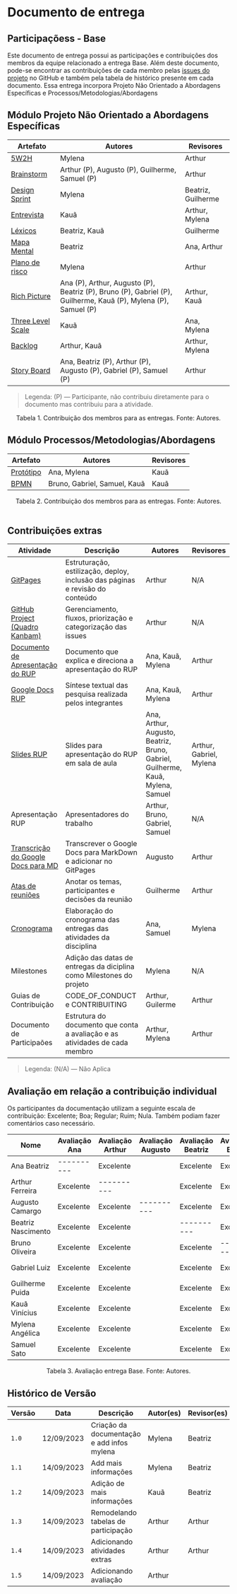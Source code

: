 # Documento de entrega
## Participaçõess - Base

Este documento de entrega possui as participações e contribuiçôes dos membros da equipe relacionado a entrega Base. Além deste documento, pode-se encontrar as contribuições de cada membro pelas [issues do projeto](https://github.com/UnBArqDsw2023-2/2023.2_G1_ProjetoAmazon/issues) no GitHub e também pela tabela de histórico presente em cada documento.
Essa entrega incorpora Projeto Não Orientado a Abordagens Específicas e Processos/Metodologias/Abordagens

## Módulo Projeto Não Orientado a Abordagens Específicas
                                                                                                                                                                                                             

| Artefato                                    | Autores                                                                                                        | Revisores          |
| ------------------------------------------- | -------------------------------------------------------------------------------------------------------------- | ------------------ |
| [ 5W2H              ](./5W2H.md)            | Mylena                                                                                                         | Arthur             |
| [ Brainstorm        ](./Brainstorm.md)      | Arthur (P), Augusto (P), Guilherme, Samuel (P)                                                                 | Arthur             |
| [ Design Sprint     ](./DesignSprint.md)    | Mylena                                                                                                         | Beatriz, Guilherme |
| [ Entrevista        ](./Entrevista.md)      | Kauã                                                                                                           | Arthur, Mylena     |
| [ Léxicos           ](./Lexicos.md)         | Beatriz, Kauã                                                                                                  | Guilherme          |
| [ Mapa Mental       ](./MapaMental.md)      | Beatriz                                                                                                        | Ana, Arthur        |
| [ Plano de risco    ](./PlanoDeRisco.md)    | Mylena                                                                                                         | Arthur             |
| [ Rich Picture      ](./RichPicture.md)     | Ana (P), Arthur, Augusto (P), Beatriz (P), Bruno (P), Gabriel (P), Guilherme, Kauã (P), Mylena (P), Samuel (P) | Arthur, Kauã       |
| [ Three Level Scale ](./ThreeLevelScale.md) | Kauã                                                                                                           | Ana, Mylena        |
| [ Backlog           ](./Backlog.md)         | Arthur, Kauã                                                                                                   | Arthur, Mylena     |
| [ Story Board       ](./StoryBoard.md)      | Ana, Beatriz (P), Arthur (P), Augusto (P), Gabriel (P), Samuel (P)                                             | Arthur             |


> Legenda: (P) — Participante, não contribuiu diretamente para o documento mas contribuiu para a atividade.

<div style="text-align: center"> Tabela 1. Contribuição dos membros para as entregas. Fonte: Autores.</div>

## Módulo Processos/Metodologias/Abordagens

| Artefato                      | Autores                      | Revisores |
| ----------------------------- | ---------------------------- | --------- |
| [ Protótipo ](./Prototipo.md) | Ana, Mylena                  | Kauã      |
| [ BPMN      ](./BPMN.md)      | Bruno, Gabriel, Samuel, Kauã | Kauã      |


<div style="text-align: center"> Tabela 2. Contribuição dos membros para as entregas. Fonte: Autores.</div>

<br>

## Contribuições extras


| Atividade                                                                                               | Descrição                                                                     | Autores                                                                        | Revisores               |
| ------------------------------------------------------------------------------------------------------- | ----------------------------------------------------------------------------- | ------------------------------------------------------------------------------ | ----------------------- |
| [GitPages](https://unbarqdsw2023-2.github.io/2023.2_G1_ProjetoAmazon/#/)                                | Estruturação, estilização, deploy, inclusão das páginas e revisão do conteúdo | Arthur                                                                         | N/A                     |
| [GitHub Project (Quadro Kanbam)](https://github.com/orgs/UnBArqDsw2023-2/projects/2)                    | Gerenciamento, fluxos, priorização e categorização das issues                 | Arthur                                                                         | N/A                     |
| [Documento de Apresentação do RUP]()                                                                    | Documento que explica e direciona a apresentação do RUP                       | Ana, Kauã, Mylena                                                              | Arthur                  |
| [Google Docs RUP](https://docs.google.com/document/d/1JKrZK77hXOA8olZkNdqgG7gZljvmrLTrt8K7ScQ5tcs/edit) | Síntese textual das pesquisa realizada pelos integrantes                      | Ana, Kauã, Mylena                                                              | Arthur                  |
| [Slides RUP](https://docs.google.com/presentation/d/1bJQFMV55_rknSizGZXFFOeizraJ5JTLCCiHJI_PCbts/edit#) | Slides para apresentação do RUP em sala de aula                               | Ana, Arthur, Augusto, Beatriz, Bruno, Gabriel, Guilherme, Kauã, Mylena, Samuel | Arthur, Gabriel, Mylena |
| Apresentação RUP                                                                                        | Apresentadores do trabalho                                                    | Arthur, Bruno, Gabriel, Samuel                                                 | N/A                     |
| [Transcrição do Google Docs para MD](./SinteseDoConteudo.md)                                            | Transcrever o Google Docs para MarkDown e adicionar no GitPages               | Augusto                                                                        | Arthur                  |
| [Atas de reuniões](../reunioes.md)                                                                      | Anotar os temas, participantes e decisões da reunião                          | Guilherme                                                                      | Arthur                  |
| [Cronograma](../cronograma.md)                                                                          | Elaboração do cronograma das entregas das atividades da disciplina            | Ana, Samuel                                                                    | Mylena                  |
| Milestones                                                                                              | Adição das datas de entregas da diciplina como Milestones do projeto          | Mylena                                                                         | N/A                     |
| Guias de Contribuição                                                                                   | CODE_OF_CONDUCT e CONTRIBUITING                                               | Arthur, Guilerme                                                               | Arthur                  |
| Documento de Participaões                                                                               | Estrutura do documento que conta a avaliação e as atividades de cada membro   | Arthur, Mylena                                                                 | Arthur                  |

> Legenda: (N/A) — Não Aplica

## Avaliação em relação a contribuição individual
Os participantes da documentação utilizam a seguinte escala de contribuição: Excelente; Boa; Regular; Ruim; Nula. 
Também podiam fazer comentários caso necessário.

| Nome               | Avaliação Ana | Avaliação Arthur | Avaliação Augusto | Avaliação Beatriz | Avaliação Bruno | Avaliação Gabriel | Avaliação Guilherme | Avaliação Kauã | Avaliação Mylena | Avaliação Samuel |
| ------------------ | ------------- | ---------------- | ----------------- | ----------------- | --------------- | ----------------- | ------------------- | -------------- | ---------------- | ---------------- |
| Ana Beatriz        | ----------    | Excelente        |                   | Excelente         | Excelente       |                   | Excelente           | Excelente      | Excelente        |                  |
| Arthur Ferreira    | Excelente     | ----------       |                   | Excelente         | Excelente       |                   | Excelente           | Excelente      | Excelente        |                  |
| Augusto Camargo    | Excelente     | Excelente        | ----------        | Excelente         | Excelente       |                   | Excelente           | Excelente      | Excelente        |                  |
| Beatriz Nascimento | Excelente     | Excelente        |                   | ----------        | Excelente       |                   | Excelente           | Excelente      | Excelente        |                  |
| Bruno Oliveira     | Excelente     | Excelente        |                   | Excelente         | ----------      |                   | Excelente           | Excelente      | Excelente        |                  |
| Gabriel Luiz       | Excelente     | Excelente        |                   | Excelente         | Excelente       | ----------        | Excelente           | Excelente      | Excelente        |                  |
| Guilherme Puida    | Excelente     | Excelente        |                   | Excelente         | Excelente       |                   | ----------          | Excelente      | Excelente        |                  |
| Kauã Vinícius      | Excelente     | Excelente        |                   | Excelente         | Excelente       |                   | Excelente           | ----------     | Excelente        |                  |
| Mylena Angélica    | Excelente     | Excelente        |                   | Excelente         | Excelente       |                   | Excelente           | Excelente      | ----------       |                  |
| Samuel Sato        | Excelente     | Excelente        |                   | Excelente         | Excelente       |                   | Excelente           | Excelente      | Excelente        | ----------       |

<div style="text-align: center"> Tabela 3. Avaliação entrega Base. Fonte: Autores.</div>


## Histórico de Versão

| Versão | Data       | Descrição                                  | Autor(es) | Revisor(es) |
| ------ | ---------- | ------------------------------------------ | --------- | ----------- |
| `1.0`  | 12/09/2023 | Criação da documentação e add infos mylena | Mylena    | Beatriz     |
| `1.1`  | 14/09/2023 | Add mais informações                       | Mylena    | Beatriz     |
| `1.2`  | 14/09/2023 | Adição de mais informações                 | Kauã      | Beatriz     |
| `1.3`  | 14/09/2023 | Remodelando tabelas de participação        | Arthur    | Arthur      |
| `1.4`  | 14/09/2023 | Adicionando atividades extras              | Arthur    | Arthur      |
| `1.5`  | 14/09/2023 | Adicionando avaliação                      | Arthur    |             |
